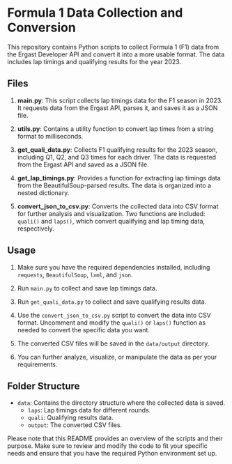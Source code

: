 # Formula 1 Data Collection and Conversion

This repository contains Python scripts to collect Formula 1 (F1) data from the Ergast Developer API and convert it into a more usable format. The data includes lap timings and qualifying results for the year 2023.

## Files

1. **main.py**: This script collects lap timings data for the F1 season in 2023. It requests data from the Ergast API, parses it, and saves it as a JSON file.

2. **utils.py**: Contains a utility function to convert lap times from a string format to milliseconds.

3. **get_quali_data.py**: Collects F1 qualifying results for the 2023 season, including Q1, Q2, and Q3 times for each driver. The data is requested from the Ergast API and saved as a JSON file.

4. **get_lap_timings.py**: Provides a function for extracting lap timings data from the BeautifulSoup-parsed results. The data is organized into a nested dictionary.

5. **convert_json_to_csv.py**: Converts the collected data into CSV format for further analysis and visualization. Two functions are included: `quali()` and `laps()`, which convert qualifying and lap timing data, respectively.

## Usage

1. Make sure you have the required dependencies installed, including `requests`, `BeautifulSoup`, `lxml`, and `json`.

2. Run `main.py` to collect and save lap timings data.

3. Run `get_quali_data.py` to collect and save qualifying results data.

4. Use the `convert_json_to_csv.py` script to convert the data into CSV format. Uncomment and modify the `quali()` or `laps()` function as needed to convert the specific data you want.

5. The converted CSV files will be saved in the `data/output` directory.

6. You can further analyze, visualize, or manipulate the data as per your requirements.

## Folder Structure

- `data`: Contains the directory structure where the collected data is saved.
  - `laps`: Lap timings data for different rounds.
  - `quali`: Qualifying results data.
  - `output`: The converted CSV files.

Please note that this README provides an overview of the scripts and their purpose. Make sure to review and modify the code to fit your specific needs and ensure that you have the required Python environment set up.